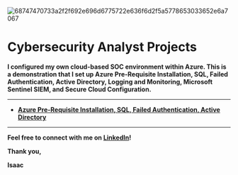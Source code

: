 ![68747470733a2f2f692e696d6775722e636f6d2f5a5778653033652e6a7067](https://user-images.githubusercontent.com/109401839/236074279-96ae8c16-e42d-43bf-9e33-2b2b3d4b5cde.jpg)

<h1>Cybersecurity Analyst Projects</h1>

<b> I configured my own cloud-based SOC environment within Azure. This is a demonstration that I set up Azure Pre-Requisite Installation, SQL, Failed Authentication, Active Directory, Logging and Monitoring, Microsoft Sentinel SIEM, and Secure Cloud Configuration.<b/>

---

- <b>[Azure Pre-Requisite Installation, SQL, Failed Authentication, Active Directory](https://github.com/Isaac-Ayanda/Cloud-SOC-PreReq)<b>
<!-- - <b>[Logging and Monitoring](https://github.com/fnabeel/Logging-and-Monitoring)<b>
- <b>[Microsoft Sentinel SIEM](https://github.com/fnabeel/Microsoft-Sentinel-SIEM-)<b>
- <b>[Secure Cloud Configuration](https://github.com/fnabeel/Secure-Cloud-Configuration)<b>
- <b>[Comprehensive Summary](https://github.com/fnabeel/Cloud-SOC-Final)<b> -->

----

Feel free to connect with me on [LinkedIn](https://www.linkedin.com/in/isaacayanda/)! 

Thank you,

Isaac
